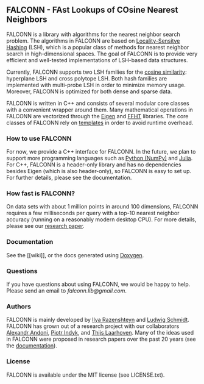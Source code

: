 ## FALCONN - FAst Lookups of COsine Nearest Neighbors

FALCONN is a library with algorithms for the nearest neighbor search problem. The algorithms in FALCONN are based on
[Locality-Sensitve Hashing](https://en.wikipedia.org/wiki/Locality-sensitive_hashing) (LSH), which is a popular class of methods for nearest neighbor search in high-dimensional spaces.
The goal of FALCONN is to provide very efficient and well-tested implementations of LSH-based data structures.

Currently, FALCONN supports two LSH families for the [cosine similarity](https://en.wikipedia.org/wiki/Cosine_similarity): hyperplane LSH and cross polytope LSH.
Both hash families are implemented with multi-probe LSH in order to minimize memory usage.
Moreover, FALCONN is optimized for both dense and sparse data.

FALCONN is written in C++ and consists of several modular core classes with a convenient wrapper around them.
Many mathematical operations in FALCONN are vectorized through the [Eigen](http://eigen.tuxfamily.org/index.php?title=Main_Page) and [FFHT](https://github.com/FALCONN-LIB/FFHT) libraries.
The core classes of FALCONN rely on [templates](https://en.wikipedia.org/wiki/Andrei_Alexandrescu) in order to avoid runtime overhead.

### How to use FALCONN

For now, we provide a C++ interface for FALCONN. In the future, we plan to support more programming languages such as [Python (NumPy)](http://www.numpy.org/)
and [Julia](http://julialang.org/). For C++, FALCONN is a header-only library and has no dependencies besides Eigen (which is also header-only),
so FALCONN is easy to set up. For further details, please see the documentation.

### How fast is FALCONN?

On data sets with about 1 million points in around 100 dimensions, FALCONN requires a few milliseconds per query with a top-10 nearest
neighbor accuracy (running on a reasonably modern desktop CPU). For more details, please see our
[research paper](http://papers.nips.cc/paper/5893-practical-and-optimal-lsh-for-angular-distance).

### Documentation

See the [[wiki]], or the docs generated using [Doxygen](http://www.stack.nl/~dimitri/doxygen/).

### Questions

If you have questions about using FALCONN, we would be happy to help. Please send an email to _falconn.lib@gmail.com_.

### Authors

FALCONN is mainly developed by [Ilya Razenshteyn](http://www.ilyaraz.org/) and [Ludwig Schmidt](http://people.csail.mit.edu/ludwigs/).
FALCONN has grown out of a research project with our collaborators [Alexandr Andoni](http://www.mit.edu/~andoni/), [Piotr Indyk](https://people.csail.mit.edu/indyk/), and [Thijs Laarhoven](http://thijs.com/).
Many of the ideas used in FALCONN were proposed in research papers over the past 20 years (see the [documentation](wiki)).

### License

FALCONN is available under the MIT license (see LICENSE.txt).

